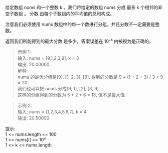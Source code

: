 给定数组 nums 和一个整数 k 。我们将给定的数组 nums 分成 最多 k 个相邻的非空子数组 。 分数 由每个子数组内的平均值的总和构成。 

注意我们必须使用 nums 数组中的每一个数进行分组，并且分数不一定需要是整数。 

返回我们所能得到的最大分数 是多少。答案误差在 10⁻⁶ 内被视为是正确的。 
         

> 示例 1:       
> 输入: nums = [9,1,2,3,9], k = 3          
> 输出: 20.00000     
> 解释:           
> nums 的最优分组是[9], [1, 2, 3], [9]. 得到的分数是 9 + (1 + 2 + 3) / 3 + 9 = 20.           
> 我们也可以把 nums 分成[9, 1], [2], [3, 9].         
> 这样的分组得到的分数为 5 + 2 + 6 = 13, 但不是最大值.          


> 示例 2:       
> 输入: nums = [1,2,3,4,5,6,7], k = 4         
> 输出: 20.50000      
           
         
提示:         
  1 <= nums.length <= 100       
  1 <= nums[i] <= 10⁴       
  1 <= k <= nums.length      
